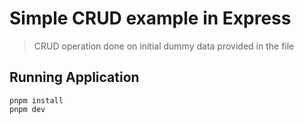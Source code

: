 # Simple CRUD example in Express

> CRUD operation done on initial dummy data provided in the file

## Running Application

```shell
pnpm install
pnpm dev
```
